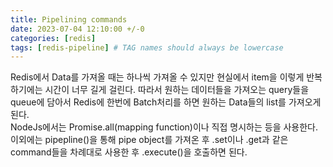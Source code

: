 ```yaml
---
title: Pipelining commands
date: 2023-07-04 12:10:00 +/-0
categories: [redis]
tags: [redis-pipeline] # TAG names should always be lowercase
---
```


Redis에서 Data를 가져올 때는 하나씩 가져올 수 있지만 현실에서 item을 이렇게 반복하기에는 시간이 너무 길게 걸린다.
따라서 원하는 데이터들을 가져오는 query들을 queue에 담아서 Redis에 한번에 Batch처리를 하면 원하는 Data들의 list를 가져오게 된다.  
NodeJs에서는 Promise.all(mapping function)이나 직접 명시하는 등을 사용한다.  
이외에는 pipepline()을 통해 pipe object를 가져온 후 .set이나 .get과 같은 command들을 차례대로 사용한 후 .execute()을 호출하면 된다.
